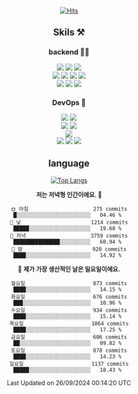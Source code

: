 <div align="center">

[![Hits](https://hits.seeyoufarm.com/api/count/incr/badge.svg?url=https%3A%2F%2Fgithub.com%2Fzxcv9203%2Fhit-counter&count_bg=%23FF7272&title_bg=%23324C2E&icon=codeigniter.svg&icon_color=%23DD5B5B&title=%EB%B0%A9%EB%AC%B8%EC%9E%90&edge_flat=false)](https://hits.seeyoufarm.com)
  
## Skils ⚒️

### backend 🧑‍💻
  
<img src="https://img.shields.io/badge/Java-FF6600?style=flat-square&logo=buymeacoffee&logoColor=white"/>
<img src="https://img.shields.io/badge/Go-0099FF?style=flat-square&logo=go&logoColor=white"/>
<img src="https://img.shields.io/badge/Kotlin-7F52FF?style=flat-square&logo=kotlin&logoColor=white"/>
  
  
<br />
  
<img src="https://img.shields.io/badge/Spring-339933?style=flat-square&logo=Spring&logoColor=white"/>
<img src="https://img.shields.io/badge/Spring Boot-339933?style=flat-square&logo=Spring Boot&logoColor=white"/>
<img src="https://img.shields.io/badge/Spring Security-339933?style=flat-square&logo=Spring Security&logoColor=white"/>
  
<img src="https://img.shields.io/badge/Spring Data JPA-339933?style=flat-square&logo=Hibernate&logoColor=white"/>

<br />
  
  <img src="https://img.shields.io/badge/mysql-0099FF?style=flat-square&logo=mysql&logoColor=white"/>
  <img src="https://img.shields.io/badge/mariadb-0099FF?style=flat-square&logo=mariadb&logoColor=white"/>
  <img src="https://img.shields.io/badge/mongoDB-47A248?style=flat-square&logo=mongodb&logoColor=white"/>
  
  
### DevOps 🚀
  
  <img src="https://img.shields.io/badge/docker-2496ED?style=flat-square&logo=docker&logoColor=white"/>
  <img src="https://img.shields.io/badge/kubernetes-326CE5?style=flat-square&logo=kubernetes&logoColor=white"/>
  
  <br />
  
  <img src="https://img.shields.io/badge/Github Actions-2088FF?style=flat-square&logo=githubactions&logoColor=white"/>
  <img src="https://img.shields.io/badge/Jenkins-D24939?style=flat-square&logo=jenkins&logoColor=white"/>
  
  
  <br />
  <img src="https://img.shields.io/badge/terraform-7B42BC?style=flat-square&logo=terraform&logoColor=white"/>
  
  <br />
  <img src="https://img.shields.io/badge/Amazon AWS-232F3E?style=flat-square&logo=Amazon AWS&logoColor=white"/>

  <img src="https://img.shields.io/badge/GCP-4285F4?style=flat-square&logo=googlecloud&logoColor=white"/>
  <img src="https://img.shields.io/badge/NCP-03C75A?style=flat-square&logo=naver&logoColor=white"/>
  
  
## language

[![Top Langs](https://github-readme-stats.vercel.app/api/top-langs/?username=zxcv9203&hide=html&exclude_repo=zxcv9203.github.io,golB&theme=grate-gatsby)](https://github.com/zxcv9203/github-readme-stats)
  
<!--START_SECTION:waka-->
**저는 저녁형 인간이에요. 🦉** 

```text
🌞 아침                     275 commits         █░░░░░░░░░░░░░░░░░░░░░░░░   04.46 % 
🌆 낮　                     1214 commits        █████░░░░░░░░░░░░░░░░░░░░   19.68 % 
🌃 저녁                     3759 commits        ███████████████░░░░░░░░░░   60.94 % 
🌙 밤　                     920 commits         ████░░░░░░░░░░░░░░░░░░░░░   14.92 % 
```
📅 **제가 가장 생산적인 날은 일요일이에요.** 

```text
월요일                      873 commits         ████░░░░░░░░░░░░░░░░░░░░░   14.15 % 
화요일                      676 commits         ███░░░░░░░░░░░░░░░░░░░░░░   10.96 % 
수요일                      934 commits         ████░░░░░░░░░░░░░░░░░░░░░   15.14 % 
목요일                      1064 commits        ████░░░░░░░░░░░░░░░░░░░░░   17.25 % 
금요일                      606 commits         ██░░░░░░░░░░░░░░░░░░░░░░░   09.82 % 
토요일                      878 commits         ████░░░░░░░░░░░░░░░░░░░░░   14.23 % 
일요일                      1137 commits        █████░░░░░░░░░░░░░░░░░░░░   18.43 % 
```



 Last Updated on 26/09/2024 00:14:20 UTC
<!--END_SECTION:waka-->
  
</div>

